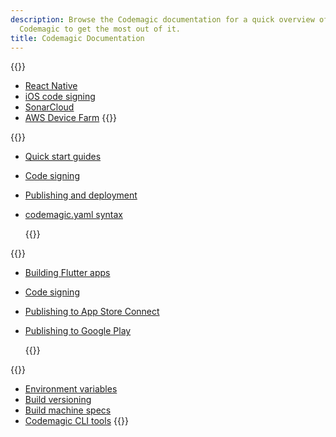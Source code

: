 ```yaml
---
description: Browse the Codemagic documentation for a quick overview of how to configure
  Codemagic to get the most out of it.
title: Codemagic Documentation
---
```


<div class="links-group-wrap">

{{<links-group title="Sample projects">}}

- [React Native](https://github.com/codemagic-ci-cd/codemagic-sample-projects/tree/main/react-native)
- [iOS code signing](https://github.com/codemagic-ci-cd/codemagic-sample-projects/tree/main/ios/ios-automatic-code-signing-demo-project)
- [SonarCloud](https://github.com/codemagic-ci-cd/sonarcloud-sample-project)
- [AWS Device Farm](https://github.com/codemagic-ci-cd/codemagic-sample-projects/tree/main/android/android-espresso-demo-project)
  {{</links-group>}}

{{<links-group title="Codemagic.yaml">}}

- [Quick start guides](../yaml-quick-start/codemagic-sample-projects)
- [Code signing](../yaml-code-signing/signing-ios/)
- [Publishing and deployment](../yaml-publishing/distribution/)
- [codemagic.yaml syntax](../yaml/yaml-getting-started)

  {{</links-group>}}

{{<links-group title="Flutter Workflow Editor">}}

- [Building Flutter apps](../flutter-configuration/flutter-projects/)
- [Code signing](../flutter-code-signing/signing-ios/)
- [Publishing to App Store Connect](../flutter-publishing/publishing-to-app-store/)
- [Publishing to Google Play](../flutter-publishing/publishing-to-google-play/)

  {{</links-group>}}

{{<links-group title="Popular articles">}}

- [Environment variables](../variables/environment-variables)
- [Build versioning](../configuration/build-versioning)
- [Build machine specs](../specs/machine-type/)
- [Codemagic CLI tools](../cli/codemagic-cli-tools/)
{{</links-group>}}
</div>

<!-- Welcome to Codemagic documentation!

Here you'll find some essential information for setting up continuous integration and continuous delivery for your mobile apps with [Codemagic](https://codemagic.io/).

There are also step-by-step guides on various topics available on our [blog](https://blog.codemagic.io/categories/product/ 'Codemagic blog - Tutorials').

## Powered by the community

As a Codemagic user, you can contribute to our documentation to improve it. Our documentation is available in a public repository on [GitHub](https://github.com/codemagic-ci-cd/codemagic-docs).

To contribute, fork the repository, make your changes and start a pull request. All pull requests will be reviewed by the Codemagic team. Read more from the repository's [readme](https://github.com/codemagic-ci-cd/codemagic-docs/blob/master/readme.md).

## Codemagic Slack workspace

If you have problems with setting up Codemagic CI/CD or want to talk to fellow mobile app developers, you are welcome to join our [Slack workspace](https://slack.codemagic.io 'Slack community for CI/CD and Flutter').

## Codemagic status page

We post information about maintenances and issues with the service on our [status page](https://twitter.com/CodemagicStatus). -->
